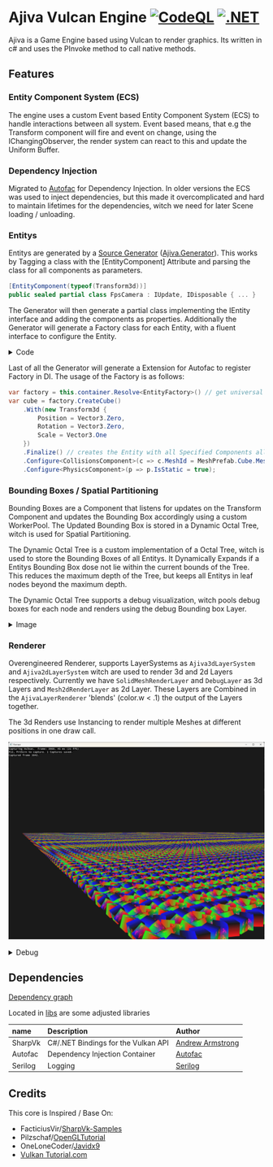 # Ajiva Vulcan Engine [![CodeQL](https://github.com/xuri02/ajiva/actions/workflows/codeql-analysis.yml/badge.svg)](https://github.com/xuri02/ajiva/actions/workflows/codeql-analysis.yml) [![.NET](https://github.com/xuri02/ajiva/actions/workflows/dotnet.yml/badge.svg)](https://github.com/xuri02/ajiva/actions/workflows/dotnet.yml)

Ajiva is a Game Engine based using Vulcan to render graphics. Its written in c# and uses the PInvoke method to call
native methods.

## Features

### Entity Component System (ECS)

The engine uses a custom Event based Entity Component System (ECS) to handle interactions between all system.
Event based means, that e.g the Transform component will fire and event on change, using the IChangingObserver, the render
system can react to this and update the Uniform Buffer.

### Dependency Injection

Migrated to [Autofac](https://github.com/autofac/Autofac) for Dependency Injection.
In older versions the ECS was used to inject dependencies, but this made it overcomplicated and hard to maintain lifetimes for the dependencies, witch we need for later Scene loading / unloading.

### Entitys

Entitys are generated by a [Source Generator](https://learn.microsoft.com/en-us/dotnet/csharp/roslyn-sdk/source-generators-overview) ([Ajiva.Generator](src/Ajiva.Generator)).
This works by Tagging a class with the [EntityComponent] Attribute and parsing the class for all components as parameters.

```csharp
[EntityComponent(typeof(Transform3d))]
public sealed partial class FpsCamera : IUpdate, IDisposable { ... }
```

The Generator will then generate a partial class implementing the IEntity interface and adding the components as properties.
Additionally the Generator will generate a Factory class for each Entity, with a fluent interface to configure the Entity.

<details>
  <summary>Code</summary>

```csharp
public partial class FpsCamera : IEntity
{
    public Guid Id { get; } = Guid.NewGuid();
    public Transform3d Transform3d { get; protected set; }
    public bool TryGetComponent<TComponent>([MaybeNullWhen(false)] out TComponent value) where TComponent : IComponent { ... }
    public bool HasComponent<TComponent>() where TComponent : IComponent { ... }
    public TComponent Get<TComponent>() where TComponent : IComponent { ... }
    public FpsCamera Configure<TComponent>(Action<TComponent> configuration) where TComponent : IComponent { ... }
    public IEnumerable<IComponent> GetComponents() { ... }
    public IEnumerable<Type> GetComponentTypes() { ... }
    protected FpsCamera() {}
    internal static FpsCamera CreateEmpty() { return new(); }
}

public ref struct Creator {
    public FpsCameraFactoryData FactoryData;
    public Transform3d? Transform3d;
    public FpsCamera Create() { ... }
    public FpsCamera Finalize() { ... }
    public FpsCamera.Creator With(Transform3d val) { Transform3d = val; return this; }
}
public partial record FpsCameraFactoryData(IComponentSystem<Transform3d> Transform3d, IEntityRegistry EntityRegistry) : FactoryData {
        public FpsCamera.Creator Begin() => new() { FactoryData = this };
}
```

</details>

Last of all the Generator will generate a Extension for Autofac to register Factory in DI.
The usage of the Factory is as follows:

```csharp
var factory = this.container.Resolve<EntityFactory>() // get universal factory
var cube = factory.CreateCube()
    .With(new Transform3d {
        Position = Vector3.Zero,
        Rotation = Vector3.Zero,
        Scale = Vector3.One
    })
    .Finalize() // creates the Entity with all Specified Components all not specified Components will be resolved using autofac from corresponding ComponentSystems
    .Configure<CollisionsComponent>(c => c.MeshId = MeshPrefab.Cube.MeshId)
    .Configure<PhysicsComponent>(p => p.IsStatic = true);
```

### Bounding Boxes / Spatial Partitioning

Bounding Boxes are a Component that listens for updates on the Transform Component and updates the Bounding Box accordingly using a custom WorkerPool.
The Updated Bounding Box is stored in a Dynamic Octal Tree, witch is used for Spatial Partitioning.

The Dynamic Octal Tree is a custom implementation of a Octal Tree, witch is used to store the Bounding Boxes of all Entitys. It Dynamically Expands if a Entitys Bounding Box dose not lie within the current bounds of the Tree. This reduces the maximum depth of the Tree, but keeps all Entitys in leaf nodes beyond the maximum depth.

The Dynamic Octal Tree supports a debug visualization, witch pools debug boxes for each node and renders using the debug Bounding box Layer.

<details>
  <summary>Image</summary>

![Octal Tree](img/SpatialPartitioning_Debug.png)
</details>

### Renderer

Overengineered Renderer, supports LayerSystems as `Ajiva3dLayerSystem` and `Ajiva2dLayerSystem` witch are used to render 3d and 2d Layers respectively. Currently we have `SolidMeshRenderLayer` and `DebugLayer` as 3d Layers and `Mesh2dRenderLayer` as 2d Layer. These Layers are Combined in the `AjivaLayerRenderer` 'blends' (color.w < .1) the output of the Layers together.

The 3d Renders use Instancing to render multiple Meshes at different positions in one draw call.

![Instancing](img/Instancing.png)
<details>
  <summary>Debug</summary>

![Instancing_Debug](img/Instancing_Debug.png)
</details>


## Dependencies

[Dependency graph](https://github.com/xuri-ajiva/ajiva-vulcan/network/dependencies)

Located in [libs](libs) are some adjusted libraries

| name     | Description                                   | Author                                                |
| :------- | :-------------------------------------------- | :---------------------------------------------------- |
| SharpVk  | C#/.NET Bindings for the Vulkan API           | [Andrew Armstrong](https://github.com/FacticiusVir)   |
| Autofac  | Dependency Injection Container                | [Autofac](https://github.com/autofac/Autofac)         |
| Serilog  | Logging                                       | [Serilog](https://github.com/serilog/serilog)         |

## Credits

This core is Inspired / Base On:

- FacticiusVir/[SharpVk-Samples](https://github.com/FacticiusVir/SharpVk-Samples)
- Pilzschaf/[OpenGLTutorial](https://github.com/Pilzschaf/OpenGLTutorial)
- OneLoneCoder/[Javidx9](https://github.com/OneLoneCoder/Javidx9/blob/master/PixelGameEngine/SmallerProjects/OneLoneCoder_PGE_QuadTree1.cpp)
- [Vulkan Tutorial.com](https://vulkan-tutorial.com/)
